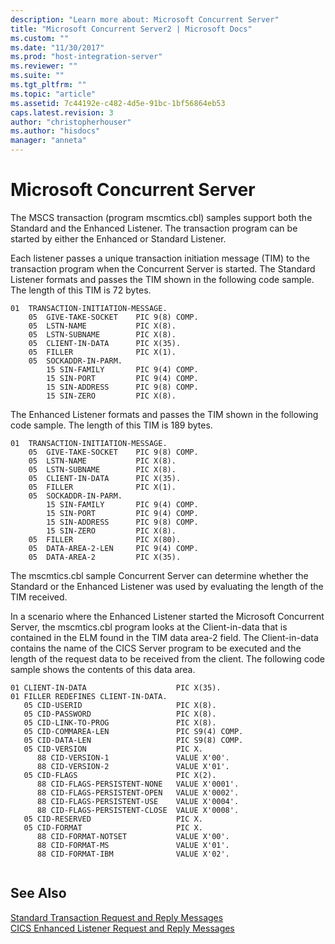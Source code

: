 ```yaml
---
description: "Learn more about: Microsoft Concurrent Server"
title: "Microsoft Concurrent Server2 | Microsoft Docs"
ms.custom: ""
ms.date: "11/30/2017"
ms.prod: "host-integration-server"
ms.reviewer: ""
ms.suite: ""
ms.tgt_pltfrm: ""
ms.topic: "article"
ms.assetid: 7c44192e-c482-4d5e-91bc-1bf56864eb53
caps.latest.revision: 3
author: "christopherhouser"
ms.author: "hisdocs"
manager: "anneta"
---
```

# Microsoft Concurrent Server
The MSCS transaction (program mscmtics.cbl) samples support both the Standard and the Enhanced Listener. The transaction program can be started by either the Enhanced or Standard Listener.  
  
 Each listener passes a unique transaction initiation message (TIM) to the transaction program when the Concurrent Server is started. The Standard Listener formats and passes the TIM shown in the following code sample. The length of this TIM is 72 bytes.  
  
```  
01  TRANSACTION-INITIATION-MESSAGE.   
    05  GIVE-TAKE-SOCKET    PIC 9(8) COMP.  
    05  LSTN-NAME           PIC X(8).  
    05  LSTN-SUBNAME        PIC X(8).  
    05  CLIENT-IN-DATA      PIC X(35).  
    05  FILLER              PIC X(1).  
    05  SOCKADDR-IN-PARM.  
        15 SIN-FAMILY       PIC 9(4) COMP.  
        15 SIN-PORT         PIC 9(4) COMP.  
        15 SIN-ADDRESS      PIC 9(8) COMP.  
        15 SIN-ZERO         PIC X(8).  
```  
  
 The Enhanced Listener formats and passes the TIM shown in the following code sample. The length of this TIM is 189 bytes.  
  
```  
01  TRANSACTION-INITIATION-MESSAGE.   
    05  GIVE-TAKE-SOCKET    PIC 9(8) COMP.  
    05  LSTN-NAME           PIC X(8).  
    05  LSTN-SUBNAME        PIC X(8).  
    05  CLIENT-IN-DATA      PIC X(35).  
    05  FILLER              PIC X(1).  
    05  SOCKADDR-IN-PARM.  
        15 SIN-FAMILY       PIC 9(4) COMP.  
        15 SIN-PORT         PIC 9(4) COMP.  
        15 SIN-ADDRESS      PIC 9(8) COMP.  
        15 SIN-ZERO         PIC X(8).  
    05  FILLER              PIC X(80).  
    05  DATA-AREA-2-LEN     PIC 9(4) COMP.  
    05  DATA-AREA-2         PIC X(35).  
```  
  
 The mscmtics.cbl sample Concurrent Server can determine whether the Standard or the Enhanced Listener was used by evaluating the length of the TIM received.  
  
 In a scenario where the Enhanced Listener started the Microsoft Concurrent Server, the mscmtics.cbl program looks at the Client-in-data that is contained in the ELM found in the TIM data area-2 field. The Client-in-data contains the name of the CICS Server program to be executed and the length of the request data to be received from the client. The following code sample shows the contents of this data area.  
  
```  
01 CLIENT-IN-DATA                    PIC X(35).  
01 FILLER REDEFINES CLIENT-IN-DATA.  
   05 CID-USERID                     PIC X(8).  
   05 CID-PASSWORD                   PIC X(8).  
   05 CID-LINK-TO-PROG               PIC X(8).  
   05 CID-COMMAREA-LEN               PIC S9(4) COMP.  
   05 CID-DATA-LEN                   PIC S9(8) COMP.  
   05 CID-VERSION                    PIC X.  
      88 CID-VERSION-1               VALUE X'00'.  
      88 CID-VERSION-2               VALUE X'01'.  
   05 CID-FLAGS                      PIC X(2).  
      88 CID-FLAGS-PERSISTENT-NONE   VALUE X'0001'.  
      88 CID-FLAGS-PERSISTENT-OPEN   VALUE X'0002'.  
      88 CID-FLAGS-PERSISTENT-USE    VALUE X'0004'.  
      88 CID-FLAGS-PERSISTENT-CLOSE  VALUE X'0008'.  
   05 CID-RESERVED                   PIC X.  
   05 CID-FORMAT                     PIC X.  
      88 CID-FORMAT-NOTSET           VALUE X'00'.  
      88 CID-FORMAT-MS               VALUE X'01'.  
      88 CID-FORMAT-IBM              VALUE X'02'.  
  
```  
  
## See Also  
 [Standard Transaction Request and Reply Messages](../core/standard-transaction-request-and-reply-messages2.md)   
 [CICS Enhanced Listener Request and Reply Messages](../core/cics-enhanced-listener-request-and-reply-messages2.md)
